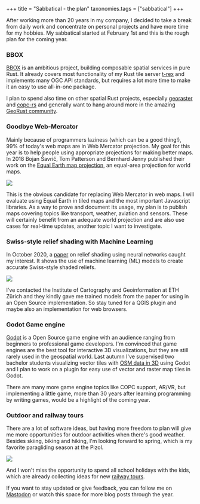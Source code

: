 +++
title = "Sabbatical - the plan"
taxonomies.tags = ["sabbatical"]
+++

After working more than 20 years in my company, I decided to take a break from daily work and concentrate on personal projects and have more time for my hobbies.
My sabbatical started at February 1st and this is the rough plan for the coming year.

<!-- more -->

### BBOX

[BBOX](https://www.bbox.earth/) is an ambitious project, building composable spatial services in pure Rust. It already covers most functionality of my Rust tile server [t-rex](https://t-rex.tileserver.ch/) and implements many OGC API standards, but requires a lot more time to make it an easy to use all-in-one package.

I plan to spend also time on other spatial Rust projects, especially [georaster](https://github.com/pka/georaster) and [copc-rs](https://github.com/pka/copc-rs) and generally want to hang around more in the amazing [GeoRust community](https://github.com/georust/).

### Goodbye Web-Mercator

Mainly because of programmers laziness (which can be a good thing!), 99% of today's web maps are in Web Mercator projection. My goal for this year is to help people using appropriate projections for making better maps. In 2018 Bojan Šavrič, Tom Patterson and Bernhard Jenny published their work on the [Equal Earth map projection](https://www.equal-earth.com/), an equal-area projection for world maps.

![](../assets/equal-earth.jpg)


This is the obvious candidate for replacing Web Mercator in web maps. I will evaluate using Equal Earth in tiled maps and the most important Javascript libraries. As a way to prove and document its usage, my plan is to publish maps covering topics like transport, weather, aviation and sensors. These will certainly benefit from an adequate world projection and are also use cases for real-time updates, another topic I want to investigate.

### Swiss-style relief shading with Machine Learning

In October 2020, a [paper](https://arxiv.org/abs/2010.01256) on relief shading using neural networks caught my interest. It shows the use of machine learning (ML) models to create accurate Swiss-style shaded reliefs.

![](../assets/relief.jpg)

I've contacted the Institute of Cartography and Geoinformation at ETH Zürich and they kindly gave me trained models from the paper for using in an Open Source implementation. So stay tuned for a QGIS plugin and maybe also an implementation for web browsers. 

### Godot Game engine

[Godot](https://godotengine.org/) is a Open Source game engine with an audience ranging from beginners to professional game developers. I'm convinced that game engines are the best tool for interactive 3D visualizations, but they are still rarely used in the geospatial world. Last autumn I've supervised two bachelor students visualizing vector tiles with [OSM data in 3D](https://github.com/Frataj/3D-OSM-GODOT) using Godot and I plan to work on a plugin for easy use of vector and raster map tiles in Godot.

There are many more game engine topics like COPC support, AR/VR, but implementing a little game, more than 30 years after learning programming by writing games, would be a highlight of the coming year.

### Outdoor and railway tours

There are a lot of software ideas, but having more freedom to plan will give me more opportunities for outdoor activities when there's good weather. Besides skiing, biking and hiking, I'm looking forward to spring, which is my favorite paragliding season at the Pizol.

![](../assets/palfries.jpg)

And I won't miss the opportunity to spend all school holidays with the kids, which are already collecting ideas for new [railway tours](https://kalberer.org/). 

If you want to stay updated or give feedback, you can follow me on [Mastodon](https://mapstodon.space/@implgeo) or watch this space for more blog posts through the year.
